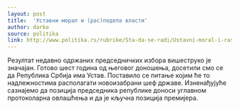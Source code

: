 ```yaml
---
layout: post
title:  'Уставни морал и (рас)подела власти'
author: darko
source: politika
link: http://www.politika.rs/rubrike/Sta-da-se-radi/Ustavni-moral-i-ras_podela-vlasti.sr.html
---
```


Резултат недавно одржаних председничких избора вишеструко је значајан. Готово шест година од његовог доношења, досетили смо се да Република Србија има Устав. Поставило се питање којим ће то надлежностима располагати новоизабрани шеф државе. Изненађујуће сазнајемо да позиција председника републике доноси углавном протоколарна овлашћења и да је кључна позиција премијера.



